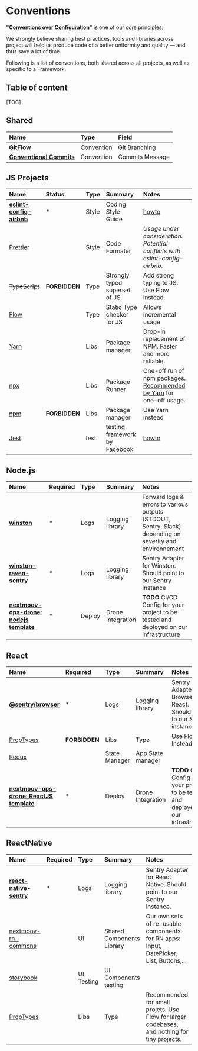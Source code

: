 # Conventions

**"[Conventions over Configuration](https://en.wikipedia.org/wiki/Convention_over_configuration)"** is one of our core principles.  

We strongly believe sharing best practices, tools and libraries across project will help us produce code of a better uniformity and quality — and thus save a lot of time.

Following is a list of conventions, both shared across all projects, as well as specific to a Framework. 

## Table of content

[TOC]

## Shared

|Name|Type|Field|
|:--|:--|:--|
| **[GitFlow](https://nvie.com/posts/a-successful-git-branching-model/)**|Convention|Git Branching|
| **[Conventional Commits](https://www.conventionalcommits.org/en/v1.0.0-beta.2/)**|Convention|Commits Message|


## JS Projects

|Name|Status|Type|Summary|Notes
|:--|:--|:--|:--|:--|
| **[eslint-config-airbnb](https://github.com/airbnb/javascript/tree/master/packages/eslint-config-airbnb)**| * | Style | Coding Style Guide | [howto](./howto-eslint-airbnb)
| [Prettier](https://prettier.io/)|  | Style | Code Formater |_Usage under consideration. Potential conflicts with eslint-config-airbnb._
| [~~TypeScript~~](https://www.typescriptlang.org/)| **FORBIDDEN**|Type|Strongly typed superset of JS|Add strong typing to JS. Use Flow instead.|
| [Flow](https://flow.org)| |Type|Static Type checker for JS|Allows incremental usage|
| [Yarn](https://yarnpkg.com/fr/)| |Libs|Package manager |Drop-in replacement of NPM. Faster and more reliable.
| [npx](https://www.npmjs.com/package/npx)| |Libs|Package Runner| One-off run of npm packages. [Recommended by Yarn](https://github.com/yarnpkg/yarn/issues/3937) for one-off usage. 
| [~~npm~~](https://yarnpkg.com/fr/)|**FORBIDDEN**|Libs|Package manager|Use Yarn instead
| [Jest](https://jestjs.io/docs/en/getting-started) | | test | testing framework by Facebook | [howto](./howto-jest)


## Node.js

|Name|Required|Type|Summary|Notes
|:--|:--|:--|:--|:--|
| **[winston](https://github.com/winstonjs/winston)**| * |Logs|Logging library|Forward logs & errors to various outputs (STDOUT, Sentry, Slack) depending on severity and environnement|
| **[winston-raven-sentry](https://github.com/niftylettuce/winston-raven-sentry)**|*|Logs|Logging library|Sentry Adapter for Winston. Should point to our Sentry Instance
| **[nextmoov-ops-drone: nodejs template]()**| * |Deploy|Drone Integration|**TODO** CI/CD Config for your project to be tested and deployed on our infrastructure

## React

|Name|Required|Type|Summary|Notes
|:--|:--|:--|:--|:--|
| **[@sentry/browser](https://docs.sentry.io/platforms/javascript/react/)**| * |Logs|Logging library|Sentry Adapter for Browser and React. Should point to our Sentry instance. 
| [~~PropTypes~~](https://reactjs.org/docs/typechecking-with-proptypes.html)| **FORBIDDEN**|Libs|Type|Use Flow Instead.| [storybook](https://github.com/storybooks/storybook)|  |UI Testing|UI Components testing|
| [Redux](https://github.com/reduxjs/redux)|  |State Manager| App State manager |
| **[nextmoov-ops-drone: ReactJS template]()**| * |Deploy|Drone Integration|**TODO** CI/CD Config for your project to be tested and deployed on our infrastructure


## ReactNative

|Name|Required|Type|Summary|Notes
|:--|:--|:--|:--|:--|
| **[react-native-sentry](https://github.com/getsentry/react-native-sentry)**| * |Logs|Logging library|Sentry Adapter for React Native. Should point to our Sentry instance. 
| [nextmoov-rn-commons](https://bitbucket.org/nextmoov/nextmoov-rn-commons/)|  |UI|Shared Components Library|Our own sets of re-usable components for RN apps: Input, DatePicker, List, Buttons,...
| [storybook](https://github.com/storybooks/storybook)|  |UI Testing|UI Components testing|
| [PropTypes](https://reactjs.org/docs/typechecking-with-proptypes.html)| |Libs|Type|Recommended for small projets. Use Flow for larger codebases, and nothing for tiny projects.

